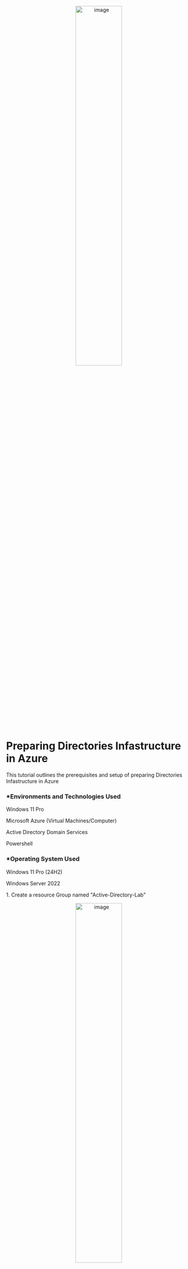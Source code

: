 <p align="center"><img src="https://i.imgur.com/dXRfWvO.png height="50%" width="50%" alt="image"/>
<h1>Preparing Directories Infastructure in Azure</h1>
<p>This tutorial outlines the prerequisites and setup of preparing Directories Infastructure in Azure</p>

<h3>*Environments and Technologies Used</h3>
<p>Windows 11 Pro</p>
<p>Microsoft Azure (Virtual Machines/Computer)</p>
<p>Active Directory Domain Services</p>
<p>Powershell</p>

<h3>*Operating System Used</h3>
<p>Windows 11 Pro (24H2)</p>
<p>Windows Server 2022</p>


<p>1. Create a resource Group named "Active-Directory-Lab"</p>
<p align="center"><img src="https://i.imgur.com/EGS9GSh.png> height="50%" width="50%" alt="image"/>

<p>2. Create a Virtual Network. Set the resource group to Active-Directory-Lab. Name the Virtual Network "Active-Directory-VNet" and set it to your region. Then we can review and create.</p> <p align="center"><img src="https://i.imgur.com/rK1k14D.png> height="50%" width="50%" alt="image"/>

<p>3. Create a Domain Controller VM (Windows Server 2022) named "DC-1" When creating the Virtual machine for the resource we will be using "Active-Directory-Lab". Name the VM "DC-1" and set your region as the same in your your Virtual Network. For the image set it to Windows Server 2022 Datacenter: Azure Edition - x64 Gen2. For the size choose any option with two CPU's. After that we will set a username and password. Check both licensing boxes. Lastly, click next untili you land on the Networking page.    </p> 
<p align="left "><img src="https://i.imgur.com/mEfqan0.png" height="50%" width="50%" alt="image"/> <p align=" right "><img src="https://i.imgur.com/cfVkgvL.png height="50%" width="50%" alt="image"/>
 
<p>4. Set the Virtual network to "Active-Directory-VNet then review and create. </p>
<p align="center"><img src="https://i.imgur.com/1uesmdm.png" height="50%" width="50%" alt="image"/>

<p>5.Create another VM named "Client-1" When creating the Virtual machine for the resource we will be using "Active-Directory-Lab". Name the VM "DC-1" and set your region as the same in your your Virtual Network. For the image set it to Windows 11 Pro version 24H2 - x64 Gen2
 For the size choose any option with two CPU's. After that we will set a username and password. Check both licensing boxes. Lastly review and create.</p> <p align="center"><img src="https://i.imgur.com/bISQ2Al.png" height="50%" width="50%" alt="image"/>

<p>6.Go to Virutal Machines, set Domain Controller's NIC Private IP address to be static.To do this click on "DC-1">Go to Network Settings>Click Newtork interface / IP configuration>Go to ipconfig1>Set Private IP address settings to static and save.</p>  <p align="left"><img src="https://i.imgur.com/n3KFWkW.png" height="50%" width="50%" alt="image"/> <p align=" right "><img src="https://i.imgur.com/IlQbOxs.png height="50%" width="50%" alt="image"/>

<p>7. Go To Virtual Machines>Copy "DC-1" public adress</p> <p align="center"><img src="https://i.imgur.com/8l253TK.png  height="50%" width="50%" alt="image"/>

<p>8. For Mac user go to Microsoft Remote Desktop and for Window users go to remote desktop and sign in. <p align="center"><img src="https://i.imgur.com/pfnLsIm.png" height="50%" width="50%" alt="image"/></p> 

<p>9. Once inside the Domain Controller right click the start menu>click "run">Type "WF.MSC">Click "Windows Defender Firewall Properties">Firewall State:Turn Off and apply. </p <p align="center"><img src="https://i.imgur.com/z71bTbv.png" height="50%" width="50%" alt="image"/></p> 

<p>10. Reload IIS (Open IIS, Stop and Start the server)</p>

<p>11. Install osTicket v1.15.8 - From the “osTicket-Installation-Files” folder, unzip “osTicket-v1.15.8.zip” and copy the “upload” folder into “c:\inetpub\wwwroot”. Within “c:\inetpub\wwwroot”, Rename “upload” to “osTicket”</p>

<p>12. Reload IIS (Open IIS, Stop and Start the server), Then Go to sites > Default > osTicketOn the right, click “Browse *:80”</p>

<p>13. Note that some extensions are not enabled, Go back to IIS, sites > Default > osTicket
<p>Double-click PHP Manager</p>
<p>Click “Enable or disable an extension”</p>
<p>Enable: php_imap.dll</p>
<p>Enable: php_intl.dll</p>
<p>Enable: php_opcache.dll</p>
<p>Refresh the osTicket site in your browser, observe the changes</p>
</p>

<p>14. Rename: ost-config.php - From: C:\inetpub\wwwroot\osTicket\include\ost-sampleconfig.php > To: C:\inetpub\wwwroot\osTicket\include\ost-config.php</p>

<p>15. Assign Permissions: ost-config.php, Disable inheritance > Remove All. then add New Permissions > Everyone > All</p>

<p>16. Continue Setting up osTicket in the browser (click Continue). Name: Helpdesk. Default email (receives email from customers)</p>

<p>17. From the “osTicket-Installation-Files” folder, install HeidiSQL. Open Heidi SQL. Then Create a new session, Input username and password: root/root. Then connect to the session and Create a database called “osTicket”</p>
<p align="center"><img src="https://i.imgur.com/i6DxKzM.png" height="50%" width="50%" alt="image"/>

<p>18. Continue Setting up osTicket in the browser
<p>MySQL Database: osTicket</p>
<p>MySQL Username: root</p>
<p>MySQL Password: root</p>
<p>Click “Install Now!”</p>
</p>

<p>19. Congratulations, hopefully it is installed with no errors!
Browse to your help desk login page: <i> http://localhost/osTicket/scp/login.php </i></p>
<p align="center"><img src="https://i.imgur.com/u6LDs8K.png" height="50%" width="50%" alt="image"/>

<p>20. End Users osTicket URL: <i>http://localhost/osTicket/<i/> </p>
<p align="center"><img src="https://i.imgur.com/dGWkdFJ.png" height="50%" width="50%" alt="image"/>

<h4>N.B: - Clean up - Delete: C:\inetpub\wwwroot\osTicket\setup. Also set Permissions to “Read” only: C:\inetpub\wwwroot\osTicket\include\ost-config.php</h4>

